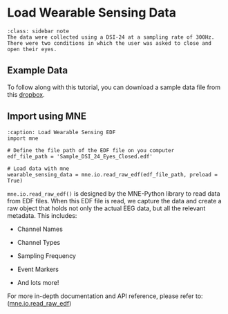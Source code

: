 # Load Wearable Sensing Data

```{admonition} Experiment
:class: sidebar note
The data were collected using a DSI-24 at a sampling rate of 300Hz. There were two conditions in which the user was asked to close and open their eyes.
```
## Example Data

To follow along with this tutorial, you can download a sample data file from this [dropbox](https://www.dropbox.com/scl/fi/n1yhaco7fy397pu69l14u/Sample_DSI_24_Eyes_Closed.edf?rlkey=2vco7a100hhevg86i6vol1nmx&e=1&dl=0).


## Import using MNE

```{code-block} python
:caption: Load Wearable Sensing EDF
import mne

# Define the file path of the EDF file on you computer
edf_file_path = 'Sample_DSI_24_Eyes_Closed.edf'

# Load data with mne
wearable_sensing_data = mne.io.read_raw_edf(edf_file_path, preload = True)
```

`mne.io.read_raw_edf()` is designed by the MNE-Python library to read data from EDF files. When this EDF file is read, we capture the data and create a raw object that holds not only the actual EEG data, but all the relevant metadata. This includes:

* Channel Names

* Channel Types

* Sampling Frequency

* Event Markers

* And lots more!

For more in-depth documentation and API reference, please refer to: ([mne.io.read_raw_edf](https://mne.tools/stable/generated/mne.io.read_raw_edf.html))
